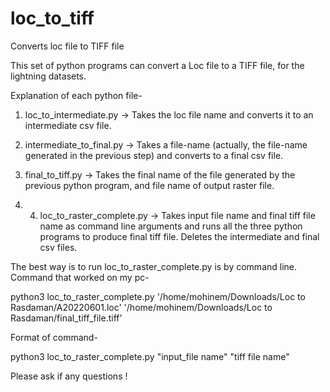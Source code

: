 # loc_to_tiff
Converts loc file to TIFF file

This set of python programs can convert a Loc file to a TIFF file, for the lightning datasets.

Explanation of each python file-

1. loc_to_intermediate.py -> Takes the loc file name and converts it to an intermediate csv file.

2. intermediate_to_final.py -> Takes a file-name (actually, the file-name generated in the previous step) and converts to a final csv file.

3. final_to_tiff.py -> Takes the final name of the file generated by the previous python program, and file name of output raster file.

4. 4. loc_to_raster_complete.py -> Takes input file name and final tiff file name as command line arguments and runs all the three python programs to produce final tiff file. Deletes the intermediate and final csv files.

The best way is to run loc_to_raster_complete.py is by command line.
  Command that worked on my pc-

   python3 loc_to_raster_complete.py '/home/mohinem/Downloads/Loc to Rasdaman/A20220601.loc' '/home/mohinem/Downloads/Loc to Rasdaman/final_tiff_file.tiff'

Format of command-

python3 loc_to_raster_complete.py "input_file name" "tiff file name"


Please ask if any questions !
